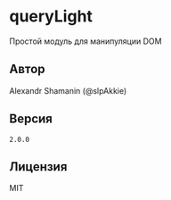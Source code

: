 # queryLight

Простой модуль для манипуляции DOM

## Автор

Alexandr Shamanin (@slpAkkie)

## Версия

`2.0.0`

## Лицензия

MIT
